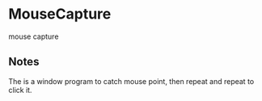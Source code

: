 # MouseCapture
mouse capture

## Notes

The is a window program to catch mouse point, then repeat and repeat to click it. 
